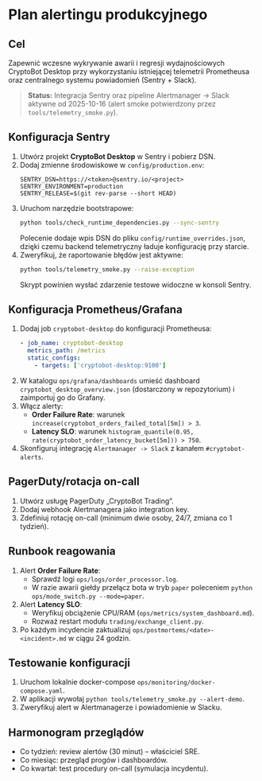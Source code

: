# Plan alertingu produkcyjnego

## Cel
Zapewnić wczesne wykrywanie awarii i regresji wydajnościowych CryptoBot Desktop przy wykorzystaniu istniejącej telemetrii Prometheusa oraz centralnego systemu powiadomień (Sentry + Slack).

> **Status:** Integracja Sentry oraz pipeline Alertmanager → Slack aktywne od 2025-10-16 (alert smoke potwierdzony przez `tools/telemetry_smoke.py`).

## Konfiguracja Sentry
1. Utwórz projekt **CryptoBot Desktop** w Sentry i pobierz DSN.
2. Dodaj zmienne środowiskowe w `config/production.env`:
   ```env
   SENTRY_DSN=https://<token>@sentry.io/<project>
   SENTRY_ENVIRONMENT=production
   SENTRY_RELEASE=$(git rev-parse --short HEAD)
   ```
3. Uruchom narzędzie bootstrapowe:
   ```bash
   python tools/check_runtime_dependencies.py --sync-sentry
   ```
   Polecenie dodaje wpis DSN do pliku `config/runtime_overrides.json`, dzięki czemu backend telemetryczny ładuje konfigurację przy starcie.
4. Zweryfikuj, że raportowanie błędów jest aktywne:
   ```bash
   python tools/telemetry_smoke.py --raise-exception
   ```
   Skrypt powinien wysłać zdarzenie testowe widoczne w konsoli Sentry.

## Konfiguracja Prometheus/Grafana
1. Dodaj job `cryptobot-desktop` do konfiguracji Prometheusa:
   ```yaml
   - job_name: cryptobot-desktop
     metrics_path: /metrics
     static_configs:
       - targets: ['cryptobot-desktop:9100']
   ```
2. W katalogu `ops/grafana/dashboards` umieść dashboard `cryptobot_desktop_overview.json` (dostarczony w repozytorium) i zaimportuj go do Grafany.
3. Włącz alerty:
   - **Order Failure Rate**: warunek `increase(cryptobot_orders_failed_total[5m]) > 3`.
   - **Latency SLO**: warunek `histogram_quantile(0.95, rate(cryptobot_order_latency_bucket[5m])) > 750`.
4. Skonfiguruj integrację `Alertmanager -> Slack` z kanałem `#cryptobot-alerts`.

## PagerDuty/rotacja on-call
1. Utwórz usługę PagerDuty „CryptoBot Trading”.
2. Dodaj webhook Alertmanagera jako integration key.
3. Zdefiniuj rotację on-call (minimum dwie osoby, 24/7, zmiana co 1 tydzień).

## Runbook reagowania
1. Alert **Order Failure Rate**:
   - Sprawdź logi `ops/logs/order_processor.log`.
   - W razie awarii giełdy przełącz bota w tryb `paper` poleceniem `python ops/mode_switch.py --mode=paper`.
2. Alert **Latency SLO**:
   - Weryfikuj obciążenie CPU/RAM (`ops/metrics/system_dashboard.md`).
   - Rozważ restart modułu `trading/exchange_client.py`.
3. Po każdym incydencie zaktualizuj `ops/postmortems/<date>-<incident>.md` w ciągu 24 godzin.

## Testowanie konfiguracji
1. Uruchom lokalnie docker-compose `ops/monitoring/docker-compose.yaml`.
2. W aplikacji wywołaj `python tools/telemetry_smoke.py --alert-demo`.
3. Zweryfikuj alert w Alertmanagerze i powiadomienie w Slacku.

## Harmonogram przeglądów
- Co tydzień: review alertów (30 minut) – właściciel SRE.
- Co miesiąc: przegląd progów i dashboardów.
- Co kwartał: test procedury on-call (symulacja incydentu).
